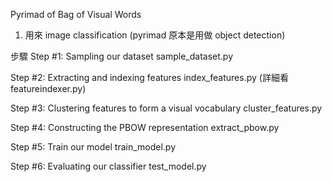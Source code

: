 
Pyrimad of Bag of Visual Words

1. 用來 image classification (pyrimad 原本是用做 object detection)




步驟
Step #1: Sampling our dataset
    sample_dataset.py

Step #2: Extracting and indexing features
    index_features.py
        (詳細看 featureindexer.py)

Step #3: Clustering features to form a visual vocabulary
    cluster_features.py

Step #4: Constructing the PBOW representation
    extract_pbow.py

Step #5: Train our model
    train_model.py

Step #6: Evaluating our classifier
    test_model.py

